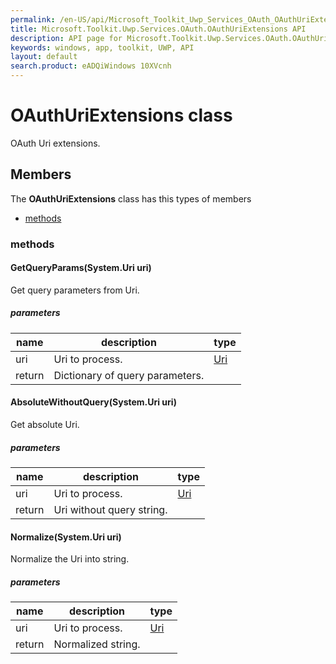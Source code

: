 ```yaml
---
permalink: /en-US/api/Microsoft_Toolkit_Uwp_Services_OAuth_OAuthUriExtensions.htm
title: Microsoft.Toolkit.Uwp.Services.OAuth.OAuthUriExtensions API 
description: API page for Microsoft.Toolkit.Uwp.Services.OAuth.OAuthUriExtensions
keywords: windows, app, toolkit, UWP, API
layout: default
search.product: eADQiWindows 10XVcnh
---
```



# OAuthUriExtensions class

OAuth Uri extensions.

## Members

The **OAuthUriExtensions** class has this types of members

* [methods](#methods)

### methods

#### GetQueryParams(System.Uri uri)

Get query parameters from Uri.

##### parameters



| name | description | type || --- | --- | --- || uri | Uri to process. | [Uri](https://msdn.microsoft.com/library/windows/apps/System.Uri) || return |Dictionary of query parameters. |
#### AbsoluteWithoutQuery(System.Uri uri)

Get absolute Uri.

##### parameters



| name | description | type || --- | --- | --- || uri | Uri to process. | [Uri](https://msdn.microsoft.com/library/windows/apps/System.Uri) || return |Uri without query string. |
#### Normalize(System.Uri uri)

Normalize the Uri into string.

##### parameters



| name | description | type || --- | --- | --- || uri | Uri to process. | [Uri](https://msdn.microsoft.com/library/windows/apps/System.Uri) || return |Normalized string. |